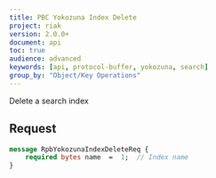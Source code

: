 ```yaml
---
title: PBC Yokozuna Index Delete
project: riak
version: 2.0.0+
document: api
toc: true
audience: advanced
keywords: [api, protocol-buffer, yokozuna, search]
group_by: "Object/Key Operations"
---
```


Delete a search index

## Request

```protobuf
message RpbYokozunaIndexDeleteReq {
    required bytes name  =  1;  // Index name
}
```